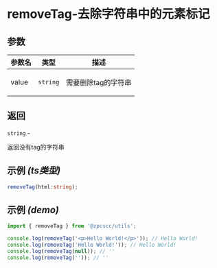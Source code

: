 # removeTag-去除字符串中的元素标记

## 参数

| 参数名 | 类型                | 描述                       |
| ------ | ------------------- | -------------------------- |
| value  | <code>string</code> | <p>需要删除tag的字符串</p> |

## 返回

<code>string</code> - <p>返回没有tag的字符串</p>

## 示例 _(ts类型)_

```typescript
removeTag(html:string);
```

## 示例 _(demo)_

```typescript
import { removeTag } from '@zpcscc/utils';

console.log(removeTag('<p>Hello World!</p>')); // Hello World!
console.log(removeTag('Hello World!')); // Hello World!
console.log(removeTag(null)); // ''
console.log(removeTag('')); // ''
```
